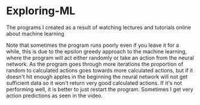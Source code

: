 # Exploring-ML
The programs I created as a result of watching lectures and tutorials online about machine learning

Note that sometimes the program runs poorly even if you leave it for a while, this is due to the epsilon greedy approach to the machine learning, where the program will act either randomly or take an action from the neural network. As the program goes through more iterations the proportion of random to calculated actions goes towards more calculated actions, but if it doesn't hit enough apples in the beginning the neural network will not get sufficient data so it won't return very good calculated actions. If it's not performing well, it is better to just restart the program.
Sometimes I get very action predictions as seen in the video.
